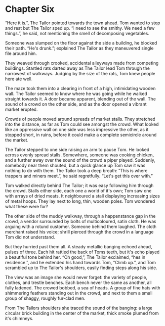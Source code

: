 # Chapter Six

“Here it is.”, The Tailor pointed towards the town ahead. Tom wanted to stop and rest but The Tailor sped up. “I need to see the smithy. We need a few things.”, he said, not mentioning the smell of decomposing vegetables.

Someone was slumped on the floor against the side a building, he blocked their path. “He's drunk.”; explained The Tailor as they maneuvered single file around him.

They weaved through crooked, accidental alleyways made from competing buildings. Startled rats darted away as The Tailor lead Tom through the narrowest of walkways. Judging by the size of the rats, Tom knew people here ate well.

The maze took them into a clearing in front of a high, intimidating wooden wall. The Tailor seemed to know where he was going while he walked straight towards it. A door became apparent, blending out of the wall. The sound of a crowd on the other side, and as the door opened a vibrant market erupted.

Crowds of people moved around spreads of market stalls. They stretched into the distance, as far as Tom could see amongst the crowd. What looked like an oppressive wall on one side was less impressive the other, as it stopped short, in ruins, before it could make a complete semicircle around the market.

The Tailor stepped to one side raising an arm to pause Tom. He looked across evenly spread stalls. Somewhere, someone was cooking chicken, and a further away over the sound of the crowd a piper played. Suddenly, somebody near them shouted, but a quick glance up Tom saw it was nothing to do with them. The Tailor took a deep breath: “This is where trappers and miners meet.”, he said regretfully. “Let's get this over with.”

Tom walked directly behind The Tailor; it was easy following him through the crowd. Stalls either side, each one a world of it's own; Tom saw one with arrays of dried meats. It neighboured a stall displaying increasing sizes of metal hoops. They lay next to long, thin, wooden poles. Tom wondered what these were for?

The other side of the muddy walkway, through a happenstance gap in the crowd, a vendor surrounded by bolts of multicoloured, satin cloth. He was arguing with a rotund customer. Someone behind them laughed. The cloth merchant raised his voice; shrill pierced through the crowd in a language Tom did not understand.

But they hurried past them all. A steady metallic banging echoed ahead, pulses of three. Each hit rattled the back of Toms teeth, but it's echo played a beautiful tone behind her. “Oh good,”, The Tailor exclaimed, “hes in residence.”, and he extended his hand towards Tom, “Climb up.”, and Tom scrambled up to The Tailor's shoulders, easily finding steps along his side.

The view was an image she would never forget: the variety of people, clothes, and trestle benches. Each bench never the same as another, all fully ladened. The crowed bobbed, a sea of heads. A group of fine hats with shimmering feathers standing out in the crowd, and next to them a small group of shaggy, roughly fur-clad men.

From The Tailors shoulders she traced the sound of the banging: a large circular brick building in the center of the market, thick smoke plumed from it's chimneys.

